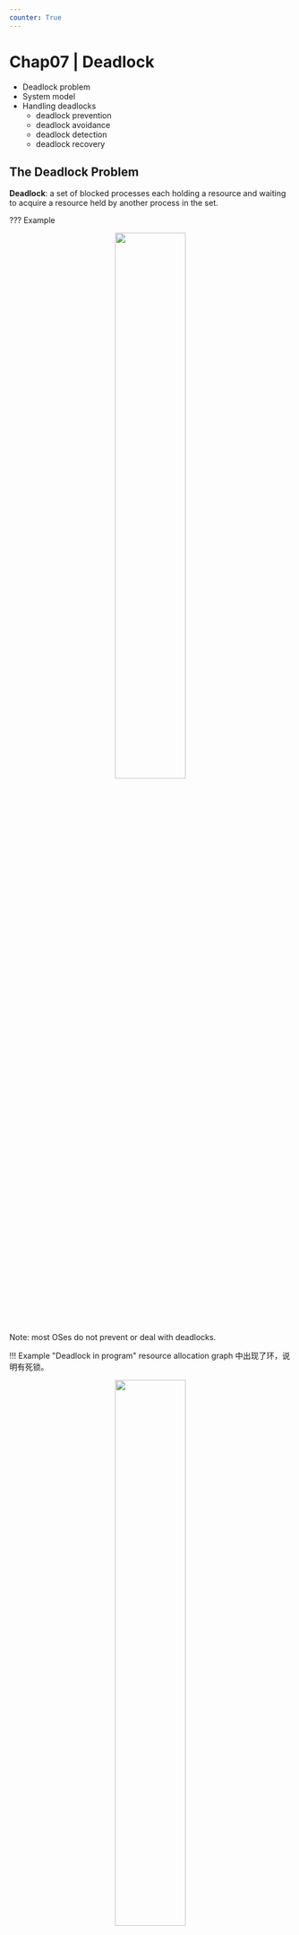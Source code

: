 ```yaml
---
counter: True  
---
```


# Chap07 | Deadlock

* Deadlock problem
* System model
* Handling deadlocks
    * deadlock prevention
    * deadlock avoidance
    * deadlock detection 
    * deadlock recovery

## The Deadlock Problem

**Deadlock**: a set of blocked processes each holding a resource and waiting to acquire a resource held by another process in the set. 

??? Example
    <div align = center><img src="https://cdn.hobbitqia.cc/20231109220525.png" width=50%></div>
    
Note: most OSes do not prevent or deal with deadlocks. 

!!! Example "Deadlock in program"
    resource allocation graph 中出现了环，说明有死锁。
    <div align = center><img src="https://cdn.hobbitqia.cc/20231109220940.png" width=50%></div>
    <div align = center><img src="https://cdn.hobbitqia.cc/20231109220950.png" width=50%></div>

## System Model of deadlock

* Resources: $R_1, R_2, \ldots, R_m$
    * each represents a different resource type ***e.g.*** CPU cycles, memory space, I/O devices
    * each resource type $R_i$ has Wi instances
* Each process utilizes a resource in the following pattern
    * request 
    * use 
    * release

### Four Conditions of Deadlock
> cheatsheet必备

* Mutual exclusion: a resource can only be used by one process at a time.

    互斥，资源在一个时间只能被一个进程使用。

* Hold and wait: a process holding at least one resource is waiting to acquire additional resources held by other processes.

    已经有了一些资源，同时想要更多资源。

* No preemption: a resource can be released only voluntarily by the process holding it, after it has completed its task.

    已经获得的资源不能被抢占，只能由自己释放。

* Circular wait: there exists a set of waiting processes $\{P_1, P_2, \ldots, P_m\}$
    * $P_0$ is waiting for a resource that is held by $P_1$
    * $P_1$ is waiting for a resource that is held by $P_2$ ...
    * $P_{n–1}$ is waiting for a resource that is held by $P_n$
    * $P_n$ is waiting for a resource that is held by $P_0$

### Resource-Allocation Graph

* Two types of nodes:
    * $P = \{P_1, P_2, \ldots, P_n\}$, the set of all the processes in the system
    * $R = \{R_1, R_2, \ldots,R_m\}$, the set of all resource types in the system
* Two types of edges:
    * **request edge**: directed edge $P_i \rightarrow R_j$

        进程需要这个资源。

    * **assignment edge**: directed edge $R_j \rightarrow P_i$

        资源已经分配给这个进程。

<div align = center><img src="https://cdn.hobbitqia.cc/20231109221808.png" width=60%></div>

!!! Example
    <div align = center><img src="https://cdn.hobbitqia.cc/20231109221833.png" width=50%></div>

    这里没有死锁，P3 先执行，随后释放 R3，再执行 P2，最后 P1。  
    下面的例子就有死锁：（有环）
    <div align = center><img src="https://cdn.hobbitqia.cc/20231109221957.png" width=50%></div>
    
    这里如果把 R2->P1 抹掉，就没有死锁了（因为 R2 另一个资源可以给 P3）；如果把 P1->R1 抹掉，也没有死锁。如果把 R2->P1 以及 R2 的另一个资源抹掉，仍然有死锁。

<u>**Circular wait does not necessarily lead to deadlock.**</u>  
有环不一定有死锁，但有死锁一定有环。

!!! Example
    <div align = center><img src="https://cdn.hobbitqia.cc/20231109222302.png" width=50%></div>

!!! Note
    * If graph contains no cycles $\rightarrow$ no deadlock
    * If graph contains a cycle 
        * if only one instance per resource type, $\rightarrow$ deadlock
        * if several instances per resource type $\rightarrow$ possibility of deadlock

## How to Handle Deadlocks

* Ensure that the system will never enter a deadlock state
    * **Prevention**
    * **Avoidance**
* Allow the system to enter a deadlock state and then recover - database
    * **Deadlock detection and recovery**
* **Ignore the problem** and pretend deadlocks never occur in the system

    现在操作系统都是这样做，假装无事发生，因为无法提前预测死锁的发生。

### Deadlock Prevention

打破死锁的任一一个条件。

* How to prevent **mutual exclusion**

    sharable 的可以，non-sharable 的没办法。

* How to prevent **hold and wait**
    * whenever a process requests a resource, it doesn’t hold any other resources
        * require process to request all its resources before it begins execution
        * allow process to request resources only when the process has none

            申请资源时不能有其他资源，要一次性申请所有需要的资源。

    * low resource utilization; starvation possible

        利用率低，而且可能有进程永远拿不到所有需要的资源，因此无法执行。

* How to prevent **no preemption**

    可以抢，但不实用。

* How to handle circular wait
    * impose a total ordering of all resource types

        给锁一个优先级排序，取锁的时候要求从高往低取锁。

    * require that each process requests resources in an increasing order
    * Many operating systems adopt this strategy for some locks.

!!! Warning "For dynamic acquired lock"
    有的时候，给锁排序的方法不适用：在银行转账的时候，如果都先锁 from 再锁 to，就会死锁。
    <div align = center><img src="https://cdn.hobbitqia.cc/20231109223214.png" width=50%></div>

### Deadlock Avoidance

avoidance 用了一些算法，在分配资源之前，先判断是否会死锁，如果会死锁就不分配。

**Safe State**

* there exists a sequence $<P_1, P_2, \ldots, P_m>$ of all processes in the system
* for each $P_i$, resources that $P_i$ can still request can be satisfied by currently available resources + resources held by all the $P_j$.

    序列里的每一个进程都可以被满足。（空闲的资源和之前的进程释放的资源）

Safe state can guarantee no deadlock. 

* if $P_i$’s resource needs are not immediately available: 
    * wait until all $P_j$ have finished
    * when $P_j$ has finished, $P_i$ can obtain needed resources, 
* when $P_i$ terminates, $P_{i+1}$ can obtain its needed resources, and so on.

!!! Note
    * If a system is in **safe state** $\rightarrow$ no deadlocks
    * If a system is in **unsafe state** $\rightarrow$ possibility of deadlock
    * **Deadlock avoidance** $\rightarrow$ ensure a system never enters an unsafe state

    <div align = center><img src="https://cdn.hobbitqia.cc/20231109224430.png" width=50%></div>
    
!!! Example
    <div align = center><img src="https://cdn.hobbitqia.cc/20231109224548.png" width=50%></div>
    
    What if we allocate 1 more for P2?  
    不是一个 safe state，因为做完 P1 后，我们只有 4 个可用，P0 和 P2 都无法满足。

* Single instance of each resource type $\rightarrow$ use **resource-allocation graph**
* Multiple instances of a resource type $\rightarrow$ use **the banker’s algorithm**

#### Single-instance Deadlock Avoidance

Resource-allocation graph can be used for single instance resourcedeadlock avoidance

* one new type of edge: **claim edge**
    * claim edge $P_i\rightarrow R_j$ indicates that process $P_i$ may request resource $R_j$

        想要，但还没有 request。

    * claim edge is represented by a dashed line
* **resources must be claimed a priori in the system.**

    (要事先声明, 不优雅)

Transitions in between edges

* *claim edge* converts to *request edge* when a process requests a resource.
* *request edge* converts to an *assignment edge* when the resource is allocated to the process.
* *assignment edge* reconverts to a *claim edge* when a resource is released by a process.

Algorithm

* Suppose that process $P_i$ requests a resource $R_j$
* The request can be granted only if:
    * converting the request edge to an assignment edge does not result in the formation of a cycle. 
    * no cycle $\rightarrow$ safe state

比如这里分配之后就有一个环，no safe state. 
<div align = center><img src="https://cdn.hobbitqia.cc/20231109225531.png" width=50%></div>

#### Banker’s Algorithm

我们通过 available（当前还没有被分配的空闲资源）, max（进程所需要的资源）, allocation（已经分配的资源）, need（还需要分配多少资源） 这四个矩阵刻画一个时间内各个进程对各种资源的持有和需求情况。

选取一个 need（的每一项都对应地）小于 available（的对应项）的进程，其运行完后会将 allocation 释放回 work（前面的进程执行完毕后，空闲的资源），以此类推。

!!! Example
    <div align = center><img src="https://cdn.hobbitqia.cc/20231109233853.png" width=50%></div>
    <div align = center><img src="https://cdn.hobbitqia.cc/20231109233936.png" width=50%></div>

### Deadlock Detection

Allow system to enter deadlock state, but detect and recover from it.

#### Single Instance Resources

使用 wait-for graph. 

$P_i \rightarrow P_j$ if $P_i$ is waiting for $P_j$ 

<div align = center><img src="https://cdn.hobbitqia.cc/20231109231453.png" width=50%></div>

Periodically invoke an algorithm that searches for a cycle in the graph

* if there is a cycle, there exists a deadlock

    有环就有 deadlock。

* an algorithm to detect a cycle in a graph requires an order of $n^2$ operations,
    * where $n$ is the number of vertices in the graph.

#### Multi-Instance Resources

类似银行家算法。如果找不到任何安全序列，则说明系统处于死锁状态。

!!! Example
    <div align = center><img src="https://cdn.hobbitqia.cc/20231109231807.png" width=50%></div>

### Deadlock Recovery

#### Terminate deadlocked processes.

options:

* abort all deadlocked processes.
* abort one process at a time until the deadlock cycle is eliminated.

In which order should we choose to abort?

* priority of the process
* how long process has computed, and how much longer to completion
* resources the process has used
* resources process needs to complete
* how many processes will need to be terminated
* is process interactive or batch?

#### Resource preemption

* Select a victim
* Rollback
* Starvation
    * How could you ensure that the resources do not preempt from the same process?

## Takeaway

!!! Summary "Takeaway"
    * Deadlock occurs in which condition?
    * Four conditions for deadlock
    * Deadlock can be modeled via resource-allocation graph
    * Deadlock can be prevented by breaking one of the four conditions
    * Deadlock can be avoided by using the banker’s algorithm
    * A deadlock detection algorithm
    * Deadlock recover